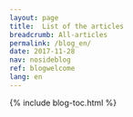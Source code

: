 ```yaml
---
layout: page
title:  List of the articles
breadcrumb: All-articles
permalink: /blog_en/
date: 2017-11-28
nav: nosideblog
ref: blogwelcome
lang: en
---
```






{% include blog-toc.html %}
